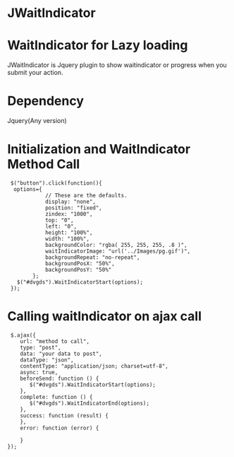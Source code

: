 JWaitIndicator
==============

WaitIndicator for Lazy loading
===============================

JWaitIndicator is Jquery plugin to show waitindicator or progress when you submit your action.

Dependency
===============================
Jquery(Any version)

 
Initialization and WaitIndicator Method Call
===============================
<script src="Scripts/jquery-1.8.2.min.js"></script>
<script src="Scripts/jWaitIndicator.js"></script>
```
 $("button").click(function(){
  options={
            // These are the defaults.
            display: "none",
            position: "fixed",
            zindex: "1000",
            top: "0",
            left: "0",
            height: "100%",
            width: "100%",
            backgroundColor: "rgba( 255, 255, 255, .8 )",
            waitIndicatorImage: "url('../Images/pg.gif')",
            backgroundRepeat: "no-repeat",
            backgroundPosX: "50%",
            backgroundPosY: "50%"
        };
   $("#dvgds").WaitIndicatorStart(options);
 });
 ```
 
Calling waitIndicator on ajax call
===============================
```
 $.ajax({
    url: "method to call",
    type: "post",
    data: "your data to post",
    dataType: "json",
    contentType: "application/json; charset=utf-8",
    async: true,
    beforeSend: function () {
       $("#dvgds").WaitIndicatorStart(options);
    },
    complete: function () {
       $("#dvgds").WaitIndicatorEnd(options);
    },
    success: function (result) {
    },
    error: function (error) {

    }
});
```

